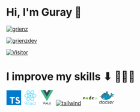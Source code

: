 # Hi, I'm Guray 👋

<p align="left">
<a href="https://codeberg.org/grienz" target="blank"><img src="https://img.shields.io/badge/Web%20Developer-%20%2F%20Freelancer%20%20-aqua" alt="grienz" />
</p>
<p align="left">
<a href="https://twitter.com/grienzdev" target="blank"><img src="https://img.shields.io/twitter/follow/grienzdev?logo=twitter&style=for-the-badge" alt="grienzdev" /></a>
</p>

[![Visitor](https://komarev.com/ghpvc/?username=grienz&label=Profile%20views&color=00FFFF&style=flat)](#)

# I improve my skills ⬇ 👨🏻‍💻

<p align="left"> 
<a href="https://www.typescriptlang.org/" target="_blank" rel="noreferrer"> <img src="https://raw.githubusercontent.com/devicons/devicon/master/icons/typescript/typescript-original.svg" alt="javascript" width="40" height="40"/></a>
<a href="https://reactjs.org/" target="_blank" rel="noreferrer"> <img src="https://raw.githubusercontent.com/devicons/devicon/master/icons/react/react-original-wordmark.svg" alt="react" width="40" height="40"/></a> 
<a href="https://vuejs.org/" target="_blank" rel="noreferrer"> <img src="https://raw.githubusercontent.com/devicons/devicon/master/icons/vuejs/vuejs-original-wordmark.svg" alt="vuejs" width="40" height="40"/></a>
<a href="https://tailwindcss.com/" target="_blank" rel="noreferrer"> <img src="https://www.vectorlogo.zone/logos/tailwindcss/tailwindcss-icon.svg" alt="tailwind" width="40" height="40"/></a>
<a href="https://nodejs.org" target="_blank" rel="noreferrer"> <img src="https://raw.githubusercontent.com/devicons/devicon/master/icons/nodejs/nodejs-original-wordmark.svg" alt="nodejs" width="40" height="40"/></a>
<a href="https://www.docker.com/" target="_blank" rel="noreferrer"> <img src="https://raw.githubusercontent.com/devicons/devicon/master/icons/docker/docker-original-wordmark.svg" alt="docker" width="40" height="40"/></a>
</p>
